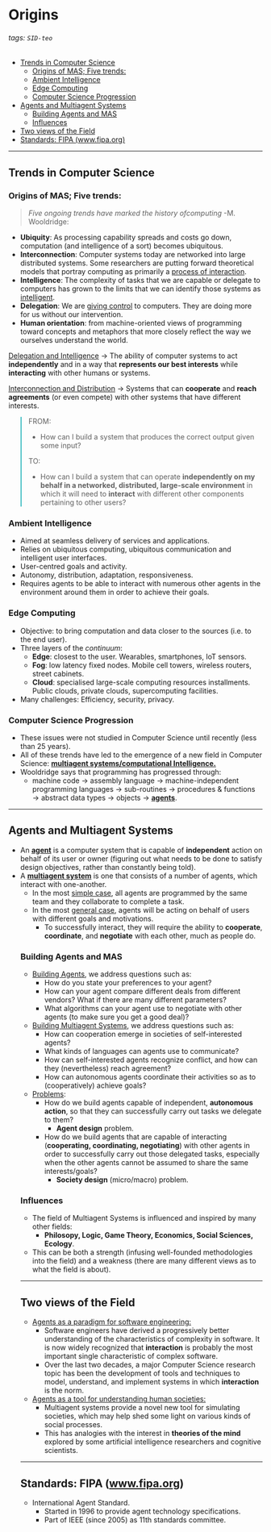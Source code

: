 <!DOCTYPE html>

<html lang="en">

<head>
    <meta charset="utf-8">
    <meta http-equiv="X-UA-Compatible" content="IE=edge">
    <meta name="viewport" content="width=device-width, initial-scale=1.0, user-scalable=no">
    <meta name="apple-mobile-web-app-capable" content="yes">
    <meta name="apple-mobile-web-app-status-bar-style" content="black">
    <meta name="mobile-web-app-capable" content="yes">
</head>

<body>
    <div id="doc" class="markdown-body container-fluid comment-enabled" data-hard-breaks="true"><h1 id="Origins" data-id="Origins"><a class="anchor hidden-xs" href="#Origins" title="Origins"><span class="octicon octicon-link"></span></a><span>Origins</span></h1><h6 id="tags-SID-teo" data-id="tags-SID-teo"><a class="anchor hidden-xs" href="#tags-SID-teo" title="tags-SID-teo"><span class="octicon octicon-link"></span></a><span>tags: </span><code>SID-teo</code></h6><p><span class="toc"><ul>
<li><a href="#Trends-in-Computer-Science" title="Trends in Computer Science">Trends in Computer Science</a><ul>
<li><a href="#Origins-of-MAS-Five-trends" title="Origins of MAS; Five trends:">Origins of MAS; Five trends:</a></li>
<li><a href="#Ambient-Intelligence" title="Ambient Intelligence">Ambient Intelligence</a></li>
<li><a href="#Edge-Computing" title="Edge Computing">Edge Computing</a></li>
<li><a href="#Computer-Science-Progression" title="Computer Science Progression">Computer Science Progression</a></li>
</ul>
</li>
<li><a href="#Agents-and-Multiagent-Systems" title="Agents and Multiagent Systems">Agents and Multiagent Systems</a><ul>
<li><a href="#Building-Agents-and-MAS" title="Building Agents and MAS">Building Agents and MAS</a></li>
<li><a href="#Influences" title="Influences">Influences</a></li>
</ul>
</li>
<li><a href="#Two-views-of-the-Field" title="Two views of the Field">Two views of the Field</a></li>
<li><a href="#Standards-FIPA-wwwfipaorg" title="Standards: FIPA (www.fipa.org)">Standards: FIPA (www.fipa.org)</a></li>
</ul>
</li>
</ul>
</span></p><hr><h2 id="Trends-in-Computer-Science" data-id="Trends-in-Computer-Science"><a class="anchor hidden-xs" href="#Trends-in-Computer-Science" title="Trends-in-Computer-Science"><span class="octicon octicon-link"></span></a><span>Trends in Computer Science</span></h2><h3 id="Origins-of-MAS-Five-trends" data-id="Origins-of-MAS-Five-trends"><a class="anchor hidden-xs" href="#Origins-of-MAS-Five-trends" title="Origins-of-MAS-Five-trends"><span class="octicon octicon-link"></span></a><span>Origins of MAS; Five trends:</span></h3><blockquote>
<p><em><span>Five ongoing trends have marked the history ofcomputing</span></em><span> -M. Wooldridge:</span></p>
</blockquote><ul>
<li><strong><span>Ubiquity</span></strong><span>: As processing capability spreads and costs go down, computation (and intelligence of a sort) becomes ubiquitous.</span></li>
<li><strong><span>Interconnection</span></strong><span>: Computer systems today are networked into large distributed systems. Some researchers are putting forward theoretical models that portray computing as primarily a </span><u><span>process of interaction</span></u><span>.</span></li>
<li><strong><span>Intelligence</span></strong><span>: The complexity of tasks that we are capable or delegate to computers has grown to the limits that we can identify those systems as </span><u><span>intelligent</span></u><span>.</span></li>
<li><strong><span>Delegation</span></strong><span>: We are </span><u><span>giving control</span></u><span> to computers. They are doing more for us without our intervention.</span></li>
<li><strong><span>Human orientation</span></strong><span>: from machine-oriented views of programming toward concepts and metaphors that more closely reflect the way we ourselves understand the world.</span></li>
</ul><p><u><span>Delegation and Intelligence</span></u><span> → The ability of computer systems to act </span><strong><span>independently</span></strong><span> and in a way that </span><strong><span>represents our best interests</span></strong><span> while </span><strong><span>interacting</span></strong><span> with other humans or systems.</span></p><p><u><span>Interconnection and Distribution</span></u><span> → Systems that can </span><strong><span>cooperate</span></strong><span> and </span><strong><span>reach agreements</span></strong><span> (or even compete) with other systems that have different interests.</span></p><blockquote style="border-left-color: rgb(55, 185, 191);">
<p><span>FROM:</span></p>
<ul>
<li><span>How can I build a system that produces the correct output given some input?</span></li>
</ul>
<p><span>TO:</span></p>
<ul>
<li><span>How can I build a system that can operate </span><strong><span>independently on my behalf in a networked, distributed, large-scale environment</span></strong><span> in which it will need to </span><strong><span>interact</span></strong><span> with different other components pertaining to other users?</span><br>
<span class="color fa fa-tag" data-color="#37B9BF" style="color: rgb(55, 185, 191);"></span></li>
</ul>
</blockquote><h3 id="Ambient-Intelligence" data-id="Ambient-Intelligence"><a class="anchor hidden-xs" href="#Ambient-Intelligence" title="Ambient-Intelligence"><span class="octicon octicon-link"></span></a><span>Ambient Intelligence</span></h3><ul>
<li><span>Aimed at seamless delivery of services and applications.</span></li>
<li><span>Relies on ubiquitous computing, ubiquitous communication and intelligent user interfaces.</span></li>
<li><span>User-centred goals and activity.</span></li>
<li><span>Autonomy, distribution, adaptation, responsiveness.</span></li>
<li><span>Requires agents to be able to interact with numerous other agents in the environment around them in order to achieve their goals.</span></li>
</ul><h3 id="Edge-Computing" data-id="Edge-Computing"><a class="anchor hidden-xs" href="#Edge-Computing" title="Edge-Computing"><span class="octicon octicon-link"></span></a><span>Edge Computing</span></h3><ul>
<li><span>Objective: to bring computation and data closer to the sources (i.e. to the end user).</span></li>
<li><span>Three layers of the </span><em><span>continuum</span></em><span>:</span>
<ul>
<li><strong><span>Edge</span></strong><span>: closest to the user. Wearables, smartphones, IoT sensors.</span></li>
<li><strong><span>Fog</span></strong><span>: low latency fixed nodes. Mobile cell towers, wireless routers, street cabinets.</span></li>
<li><strong><span>Cloud</span></strong><span>: specialised large-scale computing resources installments. Public clouds, private clouds, supercomputing facilities.</span></li>
</ul>
</li>
<li><span>Many challenges: Efficiency, security, privacy.</span></li>
</ul><h3 id="Computer-Science-Progression" data-id="Computer-Science-Progression"><a class="anchor hidden-xs" href="#Computer-Science-Progression" title="Computer-Science-Progression"><span class="octicon octicon-link"></span></a><span>Computer Science Progression</span></h3><ul>
<li><span>These issues were not studied in Computer Science until recently (less than 25 years).</span></li>
<li><span>All of these trends have led to the emergence of a new field in Computer Science: </span><strong><u><span>multiagent systems/computational Intelligence.</span></u></strong></li>
<li><span>Wooldridge says that programming has progressed through:</span>
<ul>
<li><span>machine code → assembly language → machine-independent programming languages → sub-routines → procedures &amp; functions → abstract data types → objects → </span><strong><u><span>agents</span></u></strong><span>.</span></li>
</ul>
</li>
</ul><hr><h2 id="Agents-and-Multiagent-Systems" data-id="Agents-and-Multiagent-Systems"><a class="anchor hidden-xs" href="#Agents-and-Multiagent-Systems" title="Agents-and-Multiagent-Systems"><span class="octicon octicon-link"></span></a><span>Agents and Multiagent Systems</span></h2><ul>
<li><span>An </span><strong><u><span>agent</span></u></strong><span> is a computer system that is capable of </span><strong><span>independent</span></strong><span> action on behalf of its user or owner (figuring out what needs to be done to satisfy design objectives, rather than constantly being told).</span></li>
<li><span>A </span><strong><u><span>multiagent system</span></u></strong><span> is one that consists of a number of agents, which interact with one-another.</span>
<ul>
<li><span>In the most </span><u><span>simple case</span></u><span>, all agents are programmed by the same team and they collaborate to complete a task.</span></li>
<li><span>In the most </span><u><span>general case</span></u><span>, agents will be acting on behalf of users with different goals and motivations.</span>
<ul>
<li><span>To successfully interact, they will require the ability to </span><strong><span>cooperate</span></strong><span>, </span><strong><span>coordinate</span></strong><span>, and </span><strong><span>negotiate</span></strong><span> with each other, much as people do.</span></li>
</ul>
</li>
</ul>
</li>
<h3 id="Building-Agents-and-MAS" data-id="Building-Agents-and-MAS"><a class="anchor hidden-xs" href="#Building-Agents-and-MAS" title="Building-Agents-and-MAS"><span class="octicon octicon-link"></span></a><span>Building Agents and MAS</span></h3><ul>
<li><u><span>Building Agents</span></u><span>, we address questions such as:</span>
<ul>
<li><span>How do you state your preferences to your agent?</span></li>
<li><span>How can your agent compare different deals from different vendors? What if there are many different parameters?</span></li>
<li><span>What algorithms can your agent use to negotiate with other agents (to make sure you get a good deal)?</span></li>
</ul>
</li>
<li><u><span>Building Multiagent Systems</span></u><span>, we address questions such as:</span>
<ul>
<li><span>How can cooperation emerge in societies of self-interested agents?</span></li>
<li><span>What kinds of languages can agents use to communicate?</span></li>
<li><span>How can self-interested agents recognize conflict, and how can they (nevertheless) reach agreement?</span></li>
<li><span>How can autonomous agents coordinate their activities so as to (cooperatively) achieve goals?</span></li>
</ul>
</li>
<li><u><span>Problems</span></u><span>:</span>
<ul>
<li><span>How do we build agents capable of independent, </span><strong><span>autonomous action</span></strong><span>, so that they can successfully carry out tasks we delegate to them?</span>
<ul>
<li><strong><span>Agent design</span></strong><span> problem.</span></li>
</ul>
</li>
<li><span>How do we build agents that are capable of interacting (</span><strong><span>cooperating, coordinating, negotiating</span></strong><span>) with other agents in order to successfully carry out those delegated tasks, especially when the other agents cannot be assumed to share the same interests/goals?</span>
<ul>
<li><strong><span>Society design</span></strong><span> (micro/macro) problem.</span></li>
</ul>
</li>
</ul>
</li>
</ul><h3 id="Influences" data-id="Influences"><a class="anchor hidden-xs" href="#Influences" title="Influences"><span class="octicon octicon-link"></span></a><span>Influences</span></h3><ul>
<li><span>The field of Multiagent Systems is influenced and inspired by many other fields:</span>
<ul>
<li><strong><span>Philosopy, Logic, Game Theory, Economics, Social Sciences, Ecology</span></strong><span>.</span></li>
</ul>
</li>
<li><span>This can be both a strength (infusing well-founded methodologies into the field) and a weakness (there are many different views as to what the field is about).</span></li>
</ul><hr><h2 id="Two-views-of-the-Field" data-id="Two-views-of-the-Field"><a class="anchor hidden-xs" href="#Two-views-of-the-Field" title="Two-views-of-the-Field"><span class="octicon octicon-link"></span></a><span>Two views of the Field</span></h2><ul>
<li><u><span>Agents as a paradigm for software engineering:</span></u>
<ul>
<li><span>Software engineers have derived a progressively better understanding of the characteristics of complexity in software. It is now widely recognized that </span><strong><span>interaction</span></strong><span> is probably the most important single characteristic of complex software.</span></li>
<li><span>Over the last two decades, a major Computer Science research topic has been the development of tools and techniques to model, understand, and implement systems in which </span><strong><span>interaction</span></strong><span> is the norm.</span></li>
</ul>
</li>
<li><u><span>Agents as a tool for understanding human societies:</span></u>
<ul>
<li><span>Multiagent systems provide a novel new tool for simulating societies, which may help shed some light on various kinds of social processes.</span></li>
<li><span>This has analogies with the interest in </span><strong><span>theories of the mind</span></strong><span> explored by some artificial intelligence researchers and cognitive scientists.</span></li>
</ul>
</li>
</ul><hr><h2 id="Standards-FIPA-wwwfipaorg" data-id="Standards-FIPA-wwwfipaorg"><a class="anchor hidden-xs" href="#Standards-FIPA-wwwfipaorg" title="Standards-FIPA-wwwfipaorg"><span class="octicon octicon-link"></span></a><span>Standards: FIPA (</span><a href="http://www.fipa.org" target="_blank" rel="noopener"><span>www.fipa.org</span></a><span>)</span></h2><ul>
<li><span>International Agent Standard.</span>
<ul>
<li><span>Started in 1996 to provide agent technology specifications.</span></li>
<li><span>Part of IEEE (since 2005) as 11th standards committee.</span></li>
</ul>
</li>
</ul></div>
    <div class="ui-toc dropup unselectable hidden-print" style="display:none;">
        <div class="pull-right dropdown">
            <a id="tocLabel" class="ui-toc-label btn btn-default" data-toggle="dropdown" href="#" role="button" aria-haspopup="true" aria-expanded="false" title="Table of content">
                <i class="fa fa-bars"></i>
            </a>
            <ul id="ui-toc" class="ui-toc-dropdown dropdown-menu" aria-labelledby="tocLabel">
                <div class="toc"><ul class="nav">
</html>
